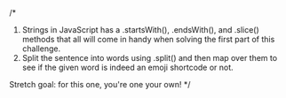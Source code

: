 /\*

1. Strings in JavaScript has a .startsWith(), .endsWith(), and .slice() methods
   that all will come in handy when solving the first part of this challenge.
2. Split the sentence into words using .split() and then map over them to see
   if the given word is indeed an emoji shortcode or not.

Stretch goal: for this one, you're one your own!
\*/
